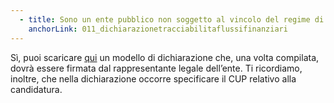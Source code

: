 ```yaml
---
  - title: Sono un ente pubblico non soggetto al vincolo del regime di tesoreria unica. Pertanto, ho indicato l’IBAN associato al conto dell’ente nella domanda di erogazione per l’accreditamento del finanziamento. Mi viene chiesto di produrre una “Dichiarazione sostitutiva di tracciabilità dei flussi finanziari ai sensi dell’art. 3 della Legge 136/2010”. È disponibile un modello di questa dichiarazione?
    anchorLink: 011_dichiarazionetracciabilitaflussifinanziari
---
```


Sì, puoi scaricare [qui][1] un modello di dichiarazione che, una volta compilata, dovrà essere firmata dal rappresentante legale dell’ente.
Ti ricordiamo, inoltre, che nella dichiarazione occorre specificare il CUP relativo alla candidatura.

[1]: https://padigitale2026.my.salesforce.com/sfc/p/7Q000001NvsR/a/7Q000001BIsA/GcTcEts7dy5lLxSu86deyfgq1ni54D4yWnuJEMq3MVU "Modello dichiarazione di tracciabilità"
